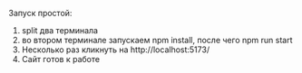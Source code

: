 Запуск простой:
1. split два терминала
2. во втором терминале запускаем npm install, после чего npm run start
3. Несколько раз кликнуть на http://localhost:5173/
4. Сайт готов к работе